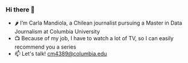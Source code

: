 ### Hi there 👋

- 🌶️ I’m Carla Mandiola, a Chilean journalist pursuing a Master in Data Journalism at Columbia University 
- 📺 Because of my job, I have to watch a lot of TV, so I can easily recommend you a series 
- 📫 Let's talk! cm4389@columbia.edu



